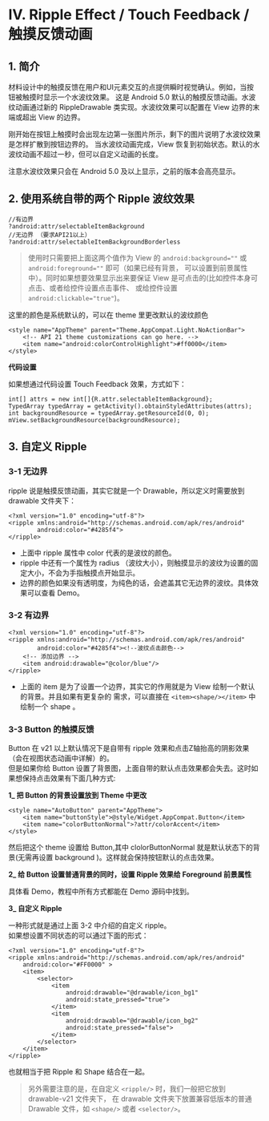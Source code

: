 # Ⅳ. Ripple Effect / Touch Feedback / 触摸反馈动画

## 1. 简介

材料设计中的触摸反馈在用户和UI元素交互的点提供瞬时视觉确认。例如，当按钮被触摸时显示一个水波纹效果。
这是 Android 5.0 默认的触摸反馈动画。水波纹动画通过新的 RippleDrawable 类实现。水波纹效果可以配置在 
View 边界的末端或超出 View 的边界。


刚开始在按钮上触摸时会出现左边第一张图片所示，剩下的图片说明了水波纹效果是怎样扩散到按钮边界的。
当水波纹动画完成，View 恢复到初始状态。默认的水波纹动画不超过一秒，但可以自定义动画的长度。

注意水波纹效果只会在 Android 5.0 及以上显示，之前的版本会高亮显示。

## 2. 使用系统自带的两个 Ripple 波纹效果

    //有边界
    ?android:attr/selectableItemBackground
    //无边界 （要求API21以上）
    ?android:attr/selectableItemBackgroundBorderless 
    
> 使用时只需要把上面这两个值作为 View 的 `android:background=""` 或 `android:foreground=""` 即可（如果已经有背景，
可以设置到前景属性中）。同时如果想要效果显示出来要保证 View 是可点击的(比如控件本身可点击、或者给控件设置点击事件、
或给控件设置 `android:clickable="true"`)。

这里的颜色是系统默认的，可以在 theme 里更改默认的波纹颜色

    <style name="AppTheme" parent="Theme.AppCompat.Light.NoActionBar">
        <!-- API 21 theme customizations can go here. -->
        <item name="android:colorControlHighlight">#ff0000</item>
    </style>

**代码设置**  

如果想通过代码设置 Touch Feedback 效果，方式如下：  

    int[] attrs = new int[]{R.attr.selectableItemBackground};
    TypedArray typedArray = getActivity().obtainStyledAttributes(attrs);
    int backgroundResource = typedArray.getResourceId(0, 0);
    mView.setBackgroundResource(backgroundResource);
    

## 3. 自定义 Ripple

### 3-1 无边界

ripple 说是触摸反馈动画，其实它就是一个 Drawable，所以定义时需要放到 drawable 文件夹下：

    <?xml version="1.0" encoding="utf-8"?>
    <ripple xmlns:android="http://schemas.android.com/apk/res/android"
            android:color="#4285f4">
    </ripple>

* 上面中 ripple 属性中 color 代表的是波纹的颜色。
* ripple 中还有一个属性为 radius （波纹大小），则触摸显示的波纹为设置的固定大小，不会为手指触摸点开始显示。 
* 边界的颜色如果没有透明度，为纯色的话，会遮盖其它无边界的波纹。具体效果可以查看 Demo。

### 3-2 有边界

    <?xml version="1.0" encoding="utf-8"?>
    <ripple xmlns:android="http://schemas.android.com/apk/res/android"
            android:color="#4285f4"><!--波纹点击颜色-->
        <!-- 添加边界 -->
        <item android:drawable="@color/blue"/>
    </ripple>
    
* 上面的 item 是为了设置一个边界，其实它的作用就是为 View 绘制一个默认的背景。并且如果有更复杂的
需求，可以直接在 `<item><shape/></item>` 中绘制一个 shape 。

### 3-3 Button 的触摸反馈

Button 在 v21 以上默认情况下是自带有 ripple 效果和点击Z轴抬高的阴影效果（会在视图状态动画中详解）的。  
但是如果你给 Button 设置了背景图，上面自带的默认点击效果都会失去。这时如果想保持点击效果有下面几种方式:

**1_ 把 Button 的背景设置放到 Theme 中更改**  

    <style name="AutoButton" parent="AppTheme">
        <item name="buttonStyle">@style/Widget.AppCompat.Button</item>
        <item name="colorButtonNormal">?attr/colorAccent</item>
    </style>
    
然后把这个 theme 设置给 Button,其中 clolorButtonNormal 就是默认状态下的背景(无需再设置 background )。这样就会保持按钮默认的点击效果。

**2_ 给 Button 设置普通背景的同时，设置 Ripple 效果给 Foreground 前景属性**  

具体看 Demo，教程中所有方式都能在 Demo 源码中找到。

**3_ 自定义 Ripple**  

一种形式就是通过上面 3-2 中介绍的自定义 ripple。  
如果想设置不同状态的可以通过下面的形式：  

    <?xml version="1.0" encoding="utf-8"?>
    <ripple xmlns:android="http://schemas.android.com/apk/res/android"
        android:color="#FF0000" >
        <item>
            <selector>
                <item
                    android:drawable="@drawable/icon_bg1"
                    android:state_pressed="true">
                </item>
                <item
                    android:drawable="@drawable/icon_bg2"
                    android:state_pressed="false">
                </item>
            </selector>
        </item>
    </ripple>

也就相当于把 Ripple 和 Shape 结合在一起。  

> 另外需要注意的是，在自定义 `<ripple/>` 时，我们一般把它放到 drawable-v21 文件夹下，
在 drawable 文件夹下放置兼容低版本的普通 Drawable 文件，如 `<shape/>` 或者 `<selector/>`。

